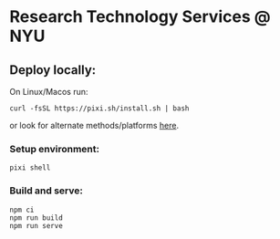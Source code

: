 # Research Technology Services @ NYU

## Deploy locally:
On Linux/Macos run:
```
curl -fsSL https://pixi.sh/install.sh | bash
```
or look for alternate methods/platforms [here](https://prefix.dev/docs/pixi/overview#installation).

### Setup environment:
```
pixi shell
```

### Build and serve:
```
npm ci
npm run build
npm run serve
```
